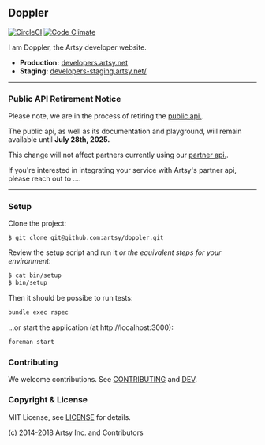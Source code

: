 ## Doppler
[![CircleCI](https://circleci.com/gh/artsy/doppler.svg?style=svg)](https://circleci.com/gh/artsy/doppler)
[![Code Climate](https://codeclimate.com/github/artsy/doppler.svg)](https://codeclimate.com/github/artsy/doppler)

I am Doppler, the Artsy developer website.

- **Production:** [developers.artsy.net](https://developers.artsy.net)
- **Staging:** [developers-staging.artsy.net/](https://developers-staging.artsy.net/)

---

### Public API Retirement Notice

Please note, we are in the process of retiring the [public api.](developers.artsy.net/v2).

The public api, as well as its documentation and playground, will remain available until **July 28th, 2025.**

This change will not affect partners currently using our [partner api.](developers.artsy.net/v1).

If you're interested in integrating your service with Artsy's partner api, please reach out to ....

---

### Setup

Clone the project:

```
$ git clone git@github.com:artsy/doppler.git
```

Review the setup script and run it _or the equivalent steps for your environment_:

```bash
$ cat bin/setup
$ bin/setup
```

Then it should be possibe to run tests:

```bash
bundle exec rspec
```

...or start the application (at http://localhost:3000):

```bash
foreman start
```

### Contributing

We welcome contributions. See [CONTRIBUTING](CONTRIBUTING.md) and [DEV](DEV.md).

### Copyright & License

MIT License, see [LICENSE](LICENSE) for details.

(c) 2014-2018 Artsy Inc. and Contributors
